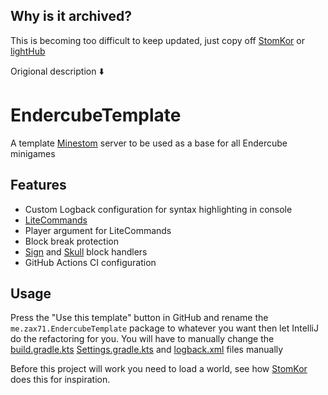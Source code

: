 

## Why is it archived?

This is becoming too difficult to keep updated, just copy off [StomKor](https://github.com/Ender-Cube/StomKor) or [lightHub](https://github.com/Ender-Cube/lightHub)


Origional description ⬇️

# EndercubeTemplate

A template [Minestom](https://minestom.net) server to be used as a base for all Endercube minigames

## Features

 * Custom Logback configuration for syntax highlighting in console
 * [LiteCommands](https://github.com/Rollczi/LiteCommands)
 * Player argument for LiteCommands
 * Block break protection
 * [Sign](https://github.com/Ender-Cube/EndercubeTemplate/blob/main/src/main/java/me/zax71/EndercubeTemplate/blocks/Sign.java) and [Skull](https://github.com/Ender-Cube/EndercubeTemplate/blob/main/src/main/java/me/zax71/EndercubeTemplate/blocks/Skull.java) block handlers
 * GitHub Actions CI configuration

## Usage

Press the "Use this template" button in GitHub and rename the `me.zax71.EndercubeTemplate` package to whatever you want then let IntelliJ do the refactoring for you. You will have to manually change the [build.gradle.kts](https://github.com/Ender-Cube/EndercubeTemplate/blob/main/build.gradle.kts#L50https://github.com/Ender-Cube/EndercubeTemplate/blob/main/build.gradle.kts#L50) [Settings.gradle.kts](https://github.com/Ender-Cube/EndercubeTemplate/blob/main/settings.gradle.kts#L1) and [logback.xml](https://github.com/Ender-Cube/EndercubeTemplate/blob/main/src/main/resources/logback.xml#L3) files manually

Before this project will work you need to load a world, see how [StomKor](https://github.com/Ender-Cube/StomKor/blob/main/src/main/java/me/zax71/stomKor/Main.java#L110) does this for inspiration.

